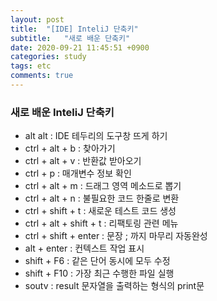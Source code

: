 ```yaml
---
layout: post
title:  "[IDE] InteliJ 단축키"
subtitle:   "새로 배운 단축키"
date: 2020-09-21 11:45:51 +0900
categories: study
tags: etc
comments: true
---
```


### 새로 배운 InteliJ 단축키

* alt alt : IDE 테두리의 도구창 뜨게 하기
* ctrl + alt + b : 찾아가기
* ctrl + alt + v : 반환값 받아오기
* ctrl + p : 매개변수 정보 확인
* ctrl + alt + m : 드래그 영역 메소드로 뽑기
* ctrl + alt + n : 불필요한 코드 한줄로 변환
* ctrl + shift + t  : 새로운 테스트 코드 생성
* ctrl + alt + shift + t : 리팩토링 관련 메뉴
* ctrl + shift + enter : 문장 ; 까지 마무리 자동완성
* alt + enter : 컨텍스트 작업 표시
* shift + F6 : 같은 단어 동시에 모두 수정
* shift + F10 : 가장 최근 수행한 파일 실행
* soutv : result 문자열을 출력하는 형식의 print문